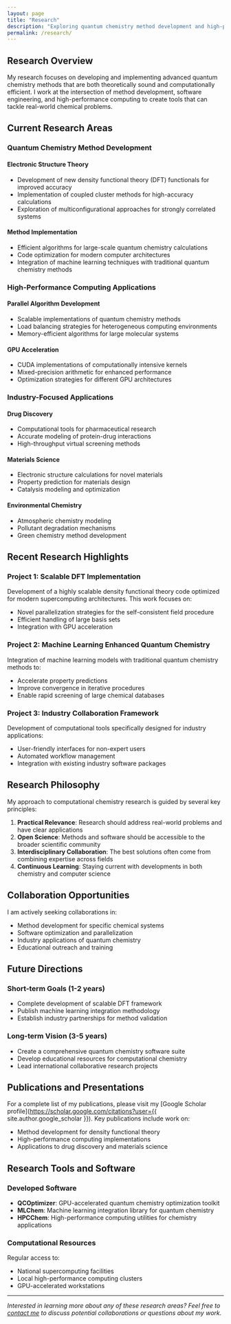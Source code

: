 ```yaml
---
layout: page
title: "Research"
description: "Exploring quantum chemistry method development and high-performance computing applications"
permalink: /research/
---
```


## Research Overview

My research focuses on developing and implementing advanced quantum chemistry methods that are both theoretically sound and computationally efficient. I work at the intersection of method development, software engineering, and high-performance computing to create tools that can tackle real-world chemical problems.

## Current Research Areas

### Quantum Chemistry Method Development

#### Electronic Structure Theory
- Development of new density functional theory (DFT) functionals for improved accuracy
- Implementation of coupled cluster methods for high-accuracy calculations
- Exploration of multiconfigurational approaches for strongly correlated systems

#### Method Implementation
- Efficient algorithms for large-scale quantum chemistry calculations
- Code optimization for modern computer architectures
- Integration of machine learning techniques with traditional quantum chemistry methods

### High-Performance Computing Applications

#### Parallel Algorithm Development
- Scalable implementations of quantum chemistry methods
- Load balancing strategies for heterogeneous computing environments
- Memory-efficient algorithms for large molecular systems

#### GPU Acceleration
- CUDA implementations of computationally intensive kernels
- Mixed-precision arithmetic for enhanced performance
- Optimization strategies for different GPU architectures

### Industry-Focused Applications

#### Drug Discovery
- Computational tools for pharmaceutical research
- Accurate modeling of protein-drug interactions
- High-throughput virtual screening methods

#### Materials Science
- Electronic structure calculations for novel materials
- Property prediction for materials design
- Catalysis modeling and optimization

#### Environmental Chemistry
- Atmospheric chemistry modeling
- Pollutant degradation mechanisms
- Green chemistry method development

## Recent Research Highlights

### Project 1: Scalable DFT Implementation
Development of a highly scalable density functional theory code optimized for modern supercomputing architectures. This work focuses on:
- Novel parallelization strategies for the self-consistent field procedure
- Efficient handling of large basis sets
- Integration with GPU acceleration

### Project 2: Machine Learning Enhanced Quantum Chemistry
Integration of machine learning models with traditional quantum chemistry methods to:
- Accelerate property predictions
- Improve convergence in iterative procedures
- Enable rapid screening of large chemical databases

### Project 3: Industry Collaboration Framework
Development of computational tools specifically designed for industry applications:
- User-friendly interfaces for non-expert users
- Automated workflow management
- Integration with existing industry software packages

## Research Philosophy

My approach to computational chemistry research is guided by several key principles:

1. **Practical Relevance**: Research should address real-world problems and have clear applications
2. **Open Science**: Methods and software should be accessible to the broader scientific community
3. **Interdisciplinary Collaboration**: The best solutions often come from combining expertise across fields
4. **Continuous Learning**: Staying current with developments in both chemistry and computer science

## Collaboration Opportunities

I am actively seeking collaborations in:
- Method development for specific chemical systems
- Software optimization and parallelization
- Industry applications of quantum chemistry
- Educational outreach and training

## Future Directions

### Short-term Goals (1-2 years)
- Complete development of scalable DFT framework
- Publish machine learning integration methodology
- Establish industry partnerships for method validation

### Long-term Vision (3-5 years)
- Create a comprehensive quantum chemistry software suite
- Develop educational resources for computational chemistry
- Lead international collaborative research projects

## Publications and Presentations

For a complete list of my publications, please visit my [Google Scholar profile](https://scholar.google.com/citations?user={{ site.author.google_scholar }}). Key publications include work on:

- Method development for density functional theory
- High-performance computing implementations
- Applications to drug discovery and materials science

## Research Tools and Software

### Developed Software
- **QCOptimizer**: GPU-accelerated quantum chemistry optimization toolkit
- **MLChem**: Machine learning integration library for quantum chemistry
- **HPCChem**: High-performance computing utilities for chemistry applications

### Computational Resources
Regular access to:
- National supercomputing facilities
- Local high-performance computing clusters
- GPU-accelerated workstations

---

*Interested in learning more about any of these research areas? Feel free to [contact me](/contact/) to discuss potential collaborations or questions about my work.*
